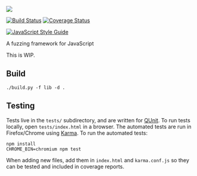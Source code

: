 ![](http://people.mozilla.com/~cdiehl/img/octo.png)

[![Build Status](https://api.travis-ci.org/MozillaSecurity/octo.svg?branch=master)](https://travis-ci.org/MozillaSecurity/octo) [![Coverage Status](https://coveralls.io/repos/github/MozillaSecurity/octo/badge.svg?branch=master)](https://coveralls.io/github/MozillaSecurity/octo?branch=master)

[![JavaScript Style Guide](https://img.shields.io/badge/code_style-standard-brightgreen.svg)](https://standardjs.com)

A fuzzing framework for JavaScript

This is WIP.


## Build

    ./build.py -f lib -d .


## Testing

Tests live in the `tests/` subdirectory, and are written for [QUnit](https://qunitjs.com/).
To run tests locally, open `tests/index.html` in a browser.
The automated tests are run in Firefox/Chrome using [Karma](https://karma-runner.github.io/).
To run the automated tests:

    npm install
    CHROME_BIN=chromium npm test

When adding new files, add them in `index.html` and `karma.conf.js` so they can be tested and included in coverage reports.
